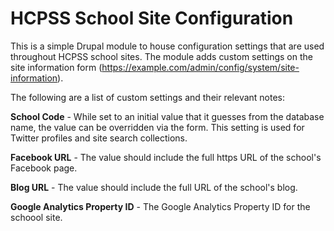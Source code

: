 # HCPSS School Site Configuration

This is a simple Drupal module to house configuration settings that are used
throughout HCPSS school sites.  The module adds custom settings on the site
information form (https://example.com/admin/config/system/site-information).

The following are a list of custom settings and their relevant notes:

**School Code** - While set to an initial value that it guesses from the
database name, the value can be overridden via the form.  This setting is used
for Twitter profiles and site search collections.

**Facebook URL** - The value should include the full https URL of the school's
Facebook page.

**Blog URL** - The value should include the full URL of the school's blog.

**Google Analytics Property ID** - The Google Analytics Property ID for the schoool site.
